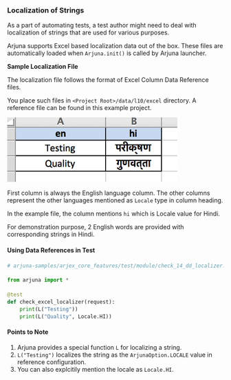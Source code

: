 ### Localization of Strings

As a part of automating tests, a test author might need to deal with localization of strings that are used for various purposes.

Arjuna supports Excel based localization data out of the box. These files are automatically loaded when `Arjuna.init()` is called by Arjuna launcher.

**Sample Localization File**

The localization file follows the format of Excel Column Data Reference files.

You place such files in `<Project Root>/data/l10/excel` directory. A reference file can be found in this example project.

<img src="img/l10.png">

First column is always the English language column. The other columns represent the other languages mentioned as `Locale` type in column heading.

In the example file, the column mentions `hi` which is Locale value for Hindi.

For demonstration purpose, 2 English words are provided with corresponding strings in Hindi.

#### Using Data References in Test

```python
# arjuna-samples/arjex_core_features/test/module/check_14_dd_localizer.py

from arjuna import *

@test
def check_excel_localizer(request):
    print(L("Testing"))
    print(L("Quality", Locale.HI))
```

#### Points to Note
1. Arjuna provides a special function `L` for localizing a string.
2. `L("Testing")` localizes the string as the `ArjunaOption.LOCALE` value in reference configuration.
3. You can also explcitily mention the locale as `Locale.HI`.
